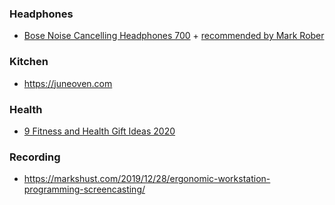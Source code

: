 ### Headphones

- [Bose Noise Cancelling Headphones 700](https://www.bose.com/en_us/better_with_bose/mark-rober.html?mc=25_SM_HP_SC_00_YT_markrober3) + [recommended by Mark Rober](https://youtu.be/a_TSR_v07m0)

### Kitchen

- https://juneoven.com

### Health

- [9 Fitness and Health Gift Ideas 2020](https://youtu.be/G9n51Xtcm_A)

### Recording

- https://markshust.com/2019/12/28/ergonomic-workstation-programming-screencasting/